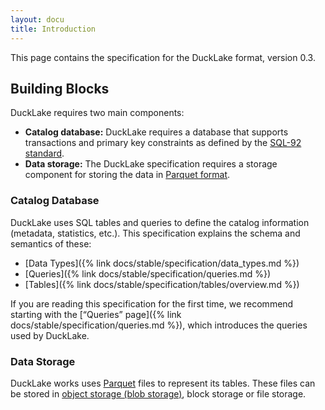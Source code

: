 ```yaml
---
layout: docu
title: Introduction
---
```


This page contains the specification for the DuckLake format, version 0.3.

## Building Blocks

DuckLake requires two main components:

* **Catalog database:** DuckLake requires a database that supports transactions and primary key constraints as defined by the [SQL-92 standard](https://en.wikipedia.org/wiki/SQL-92).
* **Data storage:** The DuckLake specification requires a storage component for storing the data in [Parquet format](https://parquet.apache.org/docs/file-format/).

### Catalog Database

DuckLake uses SQL tables and queries to define the catalog information (metadata, statistics, etc.).
This specification explains the schema and semantics of these:

* [Data Types]({% link docs/stable/specification/data_types.md %})
* [Queries]({% link docs/stable/specification/queries.md %})
* [Tables]({% link docs/stable/specification/tables/overview.md %})

If you are reading this specification for the first time,
we recommend starting with the [“Queries” page]({% link docs/stable/specification/queries.md %}),
which introduces the queries used by DuckLake.

### Data Storage

DuckLake works uses [Parquet](https://parquet.apache.org/docs/file-format/) files to represent its tables.
These files can be stored in [object storage (blob storage)](https://en.wikipedia.org/wiki/Object_storage), block storage or file storage.
